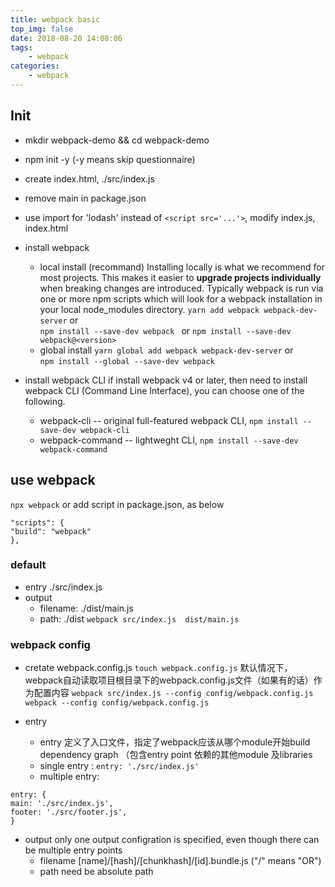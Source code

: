 ```yaml
---
title: webpack basic
top_img: false
date: 2018-08-20 14:08:06
tags:
    - webpack
categories:
    - webpack
---
```


## Init
* mkdir webpack-demo && cd webpack-demo
* npm init -y   (-y  means skip questionnaire)
* create index.html, ./src/index.js
* remove main in package.json
* use import for 'lodash' instead of `<script src='...'>`, modify index.js,  index.html
* install webpack
    * local install (recommand)
Installing locally is what we recommend for most projects. This makes it easier to **upgrade projects individually** when breaking changes are introduced. 
Typically webpack is run via one or more npm scripts which will look for a webpack installation in your local node_modules directory.
            ```yarn add webpack webpack-dev-server```   or   
             ```npm install --save-dev webpack ```    or
             ```npm install --save-dev webpack@<version>```
    * global install
                ```yarn global add webpack webpack-dev-server```  or  
                ```npm install --global --save-dev webpack ```

* install webpack CLI 
   if install webpack v4 or later, then need to install webpack CLI  (Command Line Interface), you can choose one of the following.
     * webpack-cli  -- original full-featured webpack CLI,  ```npm install --save-dev webpack-cli```
     * webpack-command  -- lightweght CLI, ```npm install --save-dev webpack-command```

## use webpack
`npx webpack`    or 
add script in package.json, as below
```
"scripts": {
"build": "webpack"
},
```

### default
* entry    ./src/index.js
* output
    * filename: ./dist/main.js
    * path: ./dist
 `webpack src/index.js  dist/main.js`

### webpack config
* cretate webpack.config.js   `touch webpack.config.js`
默认情况下，webpack自动读取项目根目录下的webpack.config.js文件（如果有的话）作为配置内容
`webpack src/index.js --config config/webpack.config.js`
`webpack --config config/webpack.config.js`

* entry
    * entry 定义了入口文件，指定了webpack应该从哪个module开始build dependency graph （包含entry point 依赖的其他module 及libraries
    * single entry :  `entry: './src/index.js'`
    * multiple entry: 
```
entry: {
main: './src/index.js',
footer: './src/footer.js',
}
```
* output
        only one output configration is specified, even though there can be multiple entry points
    * filename      [name]/[hash]/[chunkhash]/[id].bundle.js  ("/" means "OR")
    * path   need be absolute path











